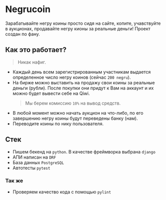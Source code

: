 # Negrucoin
Зарабатывайте негру коины просто сидя на сайте, 
копите, учавствуйте в аукционах, продавайте негру
кионы за реальные деньги! Проект создан по фану.

## Как это работает?
> Никак нафиг.

- Каждый день всем зарегистрированным участникам выдается
определенное число негру коинов (сейчас `200 negru`).
- На бирже можно выставить на продажу свои коины за реальные 
деньги (рубли). После покупки они придут к Вам на аккаунт и их можно
будет вывести себе на Qiwi.
  > Мы берем комиссию `10%` на вывод средств.
- В любой момент можно начать аукцион на что-либо, по его завершению
негру коины будут переведены банку (нам).
- Переводите коины по нику пользователя.

## Стек
- Пишем бекенд на `python`. В качестве фреймворка выбрана `django`
- АПИ написан на `DRF`
- База данных `PostgreSQL`
- Автотесты `pytest`

### Так же
- Проверяем качество кода с помощью `pylint`
